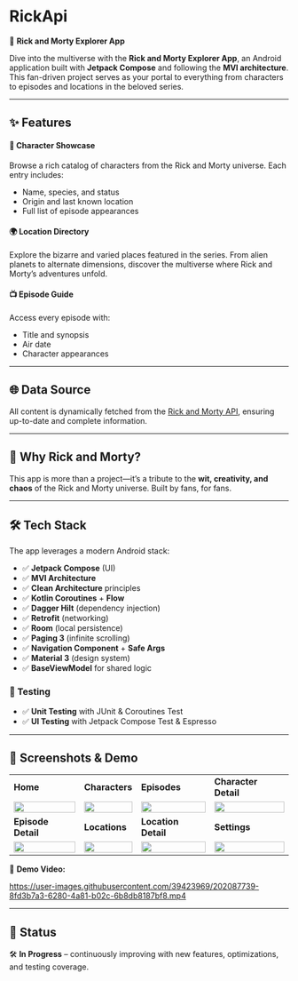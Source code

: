 # RickApi  

🚀 **Rick and Morty Explorer App**  

Dive into the multiverse with the **Rick and Morty Explorer App**, an Android application built with **Jetpack Compose** and following the **MVI architecture**. This fan-driven project serves as your portal to everything from characters to episodes and locations in the beloved series.  

---

## ✨ Features  

#### 👤 Character Showcase  
Browse a rich catalog of characters from the Rick and Morty universe. Each entry includes:  
- Name, species, and status  
- Origin and last known location  
- Full list of episode appearances  

#### 🌍 Location Directory  
Explore the bizarre and varied places featured in the series. From alien planets to alternate dimensions, discover the multiverse where Rick and Morty’s adventures unfold.  

#### 📺 Episode Guide  
Access every episode with:  
- Title and synopsis  
- Air date  
- Character appearances  

---

## 🌐 Data Source  
All content is dynamically fetched from the [Rick and Morty API](https://rickandmortyapi.com/), ensuring up-to-date and complete information.  

---

## 🎨 Why Rick and Morty?  
This app is more than a project—it’s a tribute to the **wit, creativity, and chaos** of the Rick and Morty universe. Built by fans, for fans.  

---

## 🛠️ Tech Stack  

The app leverages a modern Android stack:  

- ✅ **Jetpack Compose** (UI)  
- ✅ **MVI Architecture**  
- ✅ **Clean Architecture** principles  
- ✅ **Kotlin Coroutines** + **Flow**  
- ✅ **Dagger Hilt** (dependency injection)  
- ✅ **Retrofit** (networking)  
- ✅ **Room** (local persistence)  
- ✅ **Paging 3** (infinite scrolling)  
- ✅ **Navigation Component** + **Safe Args**  
- ✅ **Material 3** (design system)  
- ✅ **BaseViewModel** for shared logic  

### 🧪 Testing  
- ✅ **Unit Testing** with JUnit & Coroutines Test  
- ✅ **UI Testing** with Jetpack Compose Test & Espresso  

---

## 📱 Screenshots & Demo  

<table>
  <tr>
    <td><strong>Home</strong></td>
    <td><strong>Characters</strong></td>
    <td><strong>Episodes</strong></td>
    <td><strong>Character Detail</strong></td>
  </tr>
  <tr>
    <td><img src="https://github.com/Orlandroid/images_for_repos/blob/main/rick/home.png" width="100%"></td>
    <td><img src="https://github.com/Orlandroid/images_for_repos/blob/main/rick/caracteres.png" width="100%"></td>
    <td><img src="https://github.com/Orlandroid/images_for_repos/blob/main/rick/episodes.png" width="100%"></td>
    <td><img src="https://github.com/Orlandroid/images_for_repos/blob/main/rick/detalle.png" width="100%"></td> 
  </tr>
  
  <tr>
    <td><strong>Episode Detail</strong></td>
    <td><strong>Locations</strong></td>
    <td><strong>Location Detail</strong></td>
    <td><strong>Settings</strong></td>
  </tr>
  <tr>
    <td><img src="https://github.com/Orlandroid/images_for_repos/blob/main/rick/episode_detail.png" width="100%"></td>
    <td><img src="https://github.com/Orlandroid/images_for_repos/blob/main/rick/locations.png" width="100%"></td>
    <td><img src="https://github.com/Orlandroid/images_for_repos/blob/main/rick/location_detail.png" width="100%"></td>
    <td><img src="https://github.com/Orlandroid/images_for_repos/blob/main/rick/settings.png" width="100%"></td>
  </tr>
</table>  

🎥 **Demo Video:**  

https://user-images.githubusercontent.com/39423969/202087739-8fd3b7a3-6280-4a81-b02c-6b8db8187bf8.mp4  

---

## 🚧 Status  
🛠 **In Progress** – continuously improving with new features, optimizations, and testing coverage.  
